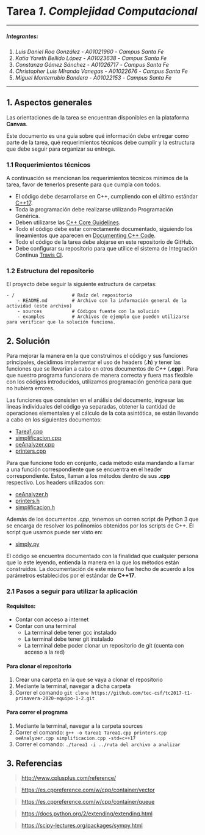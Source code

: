 # Tarea *1*. *Complejidad Computacional*

---

##### Integrantes:
1. *Luis Daniel Roa González* - *A01021960* - *Campus Santa Fe*
2. *Katia Yareth Bellido López* - *A01023638* - *Campus Santa Fe*
3. *Constanza Gómez Sánchez* - *A01026717* - *Campus Santa Fe*
4. *Christopher Luis Miranda Vanegas* - *A01022676* - *Campus Santa Fe*
5. *Miguel Monterrubio Bandera* - *A01022153* - *Campus Santa Fe*

---
## 1. Aspectos generales

Las orientaciones de la tarea se encuentran disponibles en la plataforma **Canvas**.

Este documento es una guía sobre qué información debe entregar como parte de la tarea, qué requerimientos técnicos debe cumplir y la estructura que debe seguir para organizar su entrega.


### 1.1 Requerimientos técnicos

A continuación se mencionan los requerimientos técnicos mínimos de la tarea, favor de tenerlos presente para que cumpla con todos.

* El código debe desarrollarse en C++, cumpliendo con el último estándar [C++17](https://isocpp.org/std/the-standard).
* Toda la programación debe realizarse utilizando Programación Genérica.
* Deben utilizarse las [C++ Core Guidelines](https://github.com/isocpp/CppCoreGuidelines/blob/master/CppCoreGuidelines.md).
* Todo el código debe estar correctamente documentado, siguiendo los lineamientos que aparecen en [Documenting C++ Code](https://developer.lsst.io/cpp/api-docs.html).
* Todo el código de la tarea debe alojarse en este repositorio de GitHub.
* Debe configurar su repositorio para que utilice el sistema de Integración Continua [Travis CI](https://travis-ci.org/).

### 1.2 Estructura del repositorio

El proyecto debe seguir la siguiente estructura de carpetas:
```
- / 			        # Raíz del repositorio
    - README.md			# Archivo con la información general de la actividad (este archivo)
    - sources  			# Códigos fuente con la solución
    - examples			# Archivos de ejemplo que pueden utilizarse para verificar que la solución funciona.
```

## 2. Solución

Para mejorar la manera en la que construímos el código y sus funciones principales, decidimos implementar el uso de headers (__.h__) y tener las funciones que se llevarían a cabo en otros documentos de _C++_ (__.cpp__).
Para que nuestro programa funcionara de manera correcta y fuera mas flexible con los códigos introducidos, utilizamos programación genérica para que no hubiera errores.

Las funciones que consisten en el análisis del documento, ingresar las líneas individuales del código ya separadas, obtener la cantidad de operaciones elementales y el cálculo de la cota asintótica, se están llevando a cabo en los siguientes documentos:
* [Tarea1.cpp](sources/Tarea1.cpp)
* [simplificacion.cpp](sources/simplificacion.cpp)
* [oeAnalyzer.cpp](sources/oeAnalyzer.cpp)
* [printers.cpp](sources/printers.cpp)

Para que funcione todo en conjunto, cada método esta mandando a llamar a una función correspondiente que se encuentra en el header correspondiente. Estos, llaman a los métodos dentro de sus __.cpp__ respectivo. Los headers utilizados son:
* [oeAnalyzer.h](sources/oeAnalyzer.h)
* [printers.h](sources/printers.h)
* [simplificacion.h](sources/simplificacion.h)

Además de los documentos _.cpp_, tenemos un  corren script de Python 3 que se encarga de resolver los polinomios obtenidos por los scripts de C++. El script que usamos puede ser visto en:
* [simply.py](sources/simply.py)

El código se encuentra documentado con la finalidad que cualquier persona que lo este leyendo, entienda la manera en la que los métodos están construidos. La documentación de este mismo fue hecho de acuerdo a los parámetros establecidos por el estándar de **C++17**.


### 2.1 Pasos a seguir para utilizar la aplicación

#### Requisitos:

* Contar con acceso a internet
* Contar con una terminal
	* La terminal debe tener gcc instalado
	* La terminal debe tener git instalado
	* La terminal debe poder clonar un repositorio de git (cuenta con acceso a la red)

#### Para clonar el repositorio
1. Crear una carpeta en la que se vaya a clonar el repositorio
2. Mediante la terminal, navegar a dicha carpeta
3. Correr el comando `git clone https://github.com/tec-csf/tc2017-t1-primavera-2020-equipo-1-2.git`

#### Para correr el programa
1. Mediante la terminal, navegar a la carpeta sources
2. Correr el comando: `g++ -o tarea1 Tarea1.cpp printers.cpp oeAnalyzer.cpp simplificacion.cpp -std=c++17`
3. Correr el comando: `./tarea1 -i ../ruta del archivo a analizar`
## 3. Referencias
>http://www.cplusplus.com/reference/

>https://es.cppreference.com/w/cpp/container/vector

>https://es.cppreference.com/w/cpp/container/queue

>https://docs.python.org/2/extending/extending.html

>https://scipy-lectures.org/packages/sympy.html


